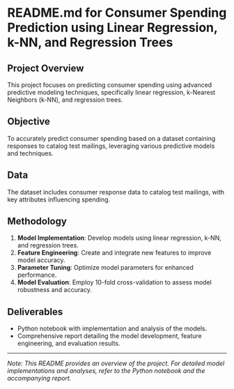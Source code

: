 # README.md for Consumer Spending Prediction using Linear Regression, k-NN, and Regression Trees

## Project Overview
This project focuses on predicting consumer spending using advanced predictive modeling techniques, specifically linear regression, k-Nearest Neighbors (k-NN), and regression trees.

## Objective
To accurately predict consumer spending based on a dataset containing responses to catalog test mailings, leveraging various predictive models and techniques.

## Data
The dataset includes consumer response data to catalog test mailings, with key attributes influencing spending.

## Methodology
1. **Model Implementation**: Develop models using linear regression, k-NN, and regression trees.
2. **Feature Engineering**: Create and integrate new features to improve model accuracy.
3. **Parameter Tuning**: Optimize model parameters for enhanced performance.
4. **Model Evaluation**: Employ 10-fold cross-validation to assess model robustness and accuracy.

## Deliverables
- Python notebook with implementation and analysis of the models.
- Comprehensive report detailing the model development, feature engineering, and evaluation results.

---
*Note: This README provides an overview of the project. For detailed model implementations and analyses, refer to the Python notebook and the accompanying report.*
